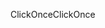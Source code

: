 <span data-ttu-id="de1a7-101">ClickOnce</span><span class="sxs-lookup"><span data-stu-id="de1a7-101">ClickOnce</span></span>